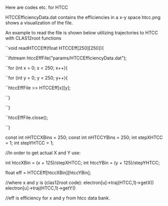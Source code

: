 Here are codes etc. for HTCC

HTCCEfficiencyData.dat contains the efficiencies in a x-y space
htcc.png shows a visualization of the file.

An example to read the file is shown below utilizing trajectories to HTCC with CLAS12root functions

``void readHTCCEff(float HTCCEff[250][250]){

``ifstream htccEffFile("params/HTCCEfficiencyData.dat");

``for (int x = 0; x < 250; x++){

``for (int y = 0; y < 250; y++){

``htccEffFile >> HTCCEff[x][y];

``}

``}

``htccEffFile.close();

``} 

const int nHTCCXBins = 250;
const int nHTCCYBins = 250;
int stepXHTCC = 1;
int stepYHTCC = 1;

//In order to get actual X and Y  use:

int htccXBin = (x + 125)/stepXHTCC;
int htccYBin = (y + 125)/stepYHTCC;

float eff = HTCCEff[htccXBin][htccYBin];

//where x and y is (clas12root code):
electron[u]->traj(HTCC,1)->getX()
electron[u]->traj(HTCC,1)->getY()

//eff is efficiency for x and y from htcc data bank.

